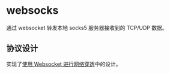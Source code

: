 # websocks

通过 websocket 转发本地 socks5 服务器接收到的 TCP/UDP 数据。

## 协议设计

实现了[使用 Websocket 进行网络穿透](https://abersheeran.com/articles/Fuck-GFW-WebSocket/)中的设计。
